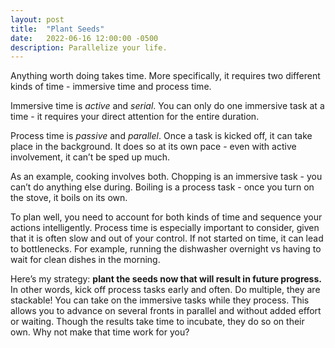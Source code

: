 ```yaml
---
layout: post
title:  "Plant Seeds"
date:   2022-06-16 12:00:00 -0500
description: Parallelize your life.
---
```

Anything worth doing takes time. More specifically, it requires two different kinds of time - immersive time and process time.

Immersive time is *active* and *serial*. You can only do one immersive task at a time - it requires your direct attention for the entire duration.

Process time is *passive* and *parallel*. Once a task is kicked off, it can take place in the background. It does so at its own pace - even with active involvement, it can’t be sped up much.

As an example, cooking involves both. Chopping is an immersive task - you can’t do anything else during. Boiling is a process task - once you turn on the stove, it boils on its own.

To plan well, you need to account for both kinds of time and sequence your actions intelligently. Process time is especially important to consider, given that it is often slow and out of your control. If not started on time, it can lead to bottlenecks. For example, running the dishwasher overnight vs having to wait for clean dishes in the morning.

Here’s my strategy: **plant the seeds now that will result in future progress.** In other words, kick off process tasks early and often. Do multiple, they are stackable! You can take on the immersive tasks while they process. This allows you to advance on several fronts in parallel and without added effort or waiting. Though the results take time to incubate, they do so on their own. Why not make that time work for you?
